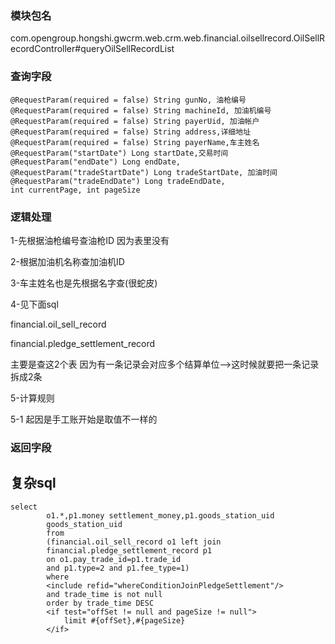 ### 模块包名

com.opengroup.hongshi.gwcrm.web.crm.web.financial.oilsellrecord.OilSellRecordController#queryOilSellRecordList

### 查询字段

```
@RequestParam(required = false) String gunNo, 油枪编号
@RequestParam(required = false) String machineId, 加油机编号
@RequestParam(required = false) String payerUid, 加油帐户
@RequestParam(required = false) String address,详细地址
@RequestParam(required = false) String payerName,车主姓名 
@RequestParam("startDate") Long startDate,交易时间
@RequestParam("endDate") Long endDate,
@RequestParam("tradeStartDate") Long tradeStartDate, 加油时间
@RequestParam("tradeEndDate") Long tradeEndDate,
int currentPage, int pageSize
```

### 逻辑处理

1-先根据油枪编号查油枪ID 因为表里没有

2-根据加油机名称查加油机ID

3-车主姓名也是先根据名字查(很蛇皮)

4-见下面sql

financial.oil_sell_record

 financial.pledge_settlement_record 

主要是查这2个表  因为有一条记录会对应多个结算单位-->这时候就要把一条记录拆成2条

5-计算规则

5-1 起因是手工账开始是取值不一样的

### 返回字段



## 复杂sql

```
select
        o1.*,p1.money settlement_money,p1.goods_station_uid
        goods_station_uid
        from
        (financial.oil_sell_record o1 left join
        financial.pledge_settlement_record p1
        on o1.pay_trade_id=p1.trade_id
        and p1.type=2 and p1.fee_type=1)
        where
        <include refid="whereConditionJoinPledgeSettlement"/>
        and trade_time is not null
        order by trade_time DESC
        <if test="offSet != null and pageSize != null">
            limit #{offSet},#{pageSize}
        </if>
```